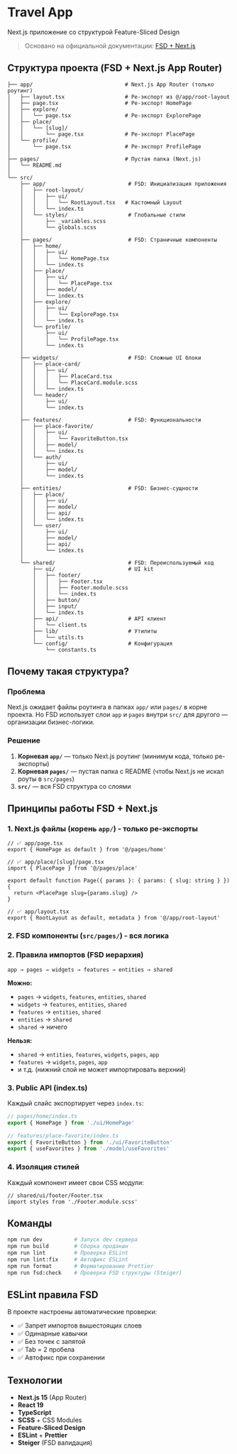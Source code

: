 # Travel App

Next.js приложение со структурой Feature-Sliced Design

> Основано на официальной документации: [FSD + Next.js](https://feature-sliced.github.io/documentation/ru/docs/guides/tech/with-nextjs)

## Структура проекта (FSD + Next.js App Router)

```
├── app/                             # Next.js App Router (только роутинг)
│   ├── layout.tsx                   # Ре-экспорт из @/app/root-layout
│   ├── page.tsx                     # Ре-экспорт HomePage
│   ├── explore/
│   │   └── page.tsx                 # Ре-экспорт ExplorePage
│   ├── place/
│   │   └── [slug]/
│   │       └── page.tsx             # Ре-экспорт PlacePage
│   └── profile/
│       └── page.tsx                 # Ре-экспорт ProfilePage
│
├── pages/                           # Пустая папка (Next.js)
│   └── README.md                    
│
└── src/
    ├── app/                          # FSD: Инициализация приложения
    │   ├── root-layout/
    │   │   ├── ui/
    │   │   │   └── RootLayout.tsx   # Кастомный Layout
    │   │   └── index.ts
    │   └── styles/                   # Глобальные стили
    │       ├── _variables.scss
    │       └── globals.scss
    │
    ├── pages/                        # FSD: Страничные компоненты
    │   ├── home/
    │   │   ├── ui/
    │   │   │   └── HomePage.tsx
    │   │   └── index.ts
    │   ├── place/
    │   │   ├── ui/
    │   │   │   └── PlacePage.tsx
    │   │   ├── model/
    │   │   └── index.ts
    │   ├── explore/
    │   │   ├── ui/
    │   │   │   └── ExplorePage.tsx
    │   │   └── index.ts
    │   └── profile/
    │       ├── ui/
    │       │   └── ProfilePage.tsx
    │       └── index.ts
    │
    ├── widgets/                      # FSD: Сложные UI блоки
    │   ├── place-card/
    │   │   ├── ui/
    │   │   │   ├── PlaceCard.tsx
    │   │   │   └── PlaceCard.module.scss
    │   │   └── index.ts
    │   └── header/
    │       ├── ui/
    │       └── index.ts
    │
    ├── features/                     # FSD: Функциональности
    │   ├── place-favorite/
    │   │   ├── ui/
    │   │   │   └── FavoriteButton.tsx
    │   │   ├── model/
    │   │   └── index.ts
    │   └── auth/
    │       ├── ui/
    │       ├── model/
    │       └── index.ts
    │
    ├── entities/                     # FSD: Бизнес-сущности
    │   ├── place/
    │   │   ├── ui/
    │   │   ├── model/
    │   │   ├── api/
    │   │   └── index.ts
    │   └── user/
    │       ├── ui/
    │       ├── model/
    │       ├── api/
    │       └── index.ts
    │
    └── shared/                       # FSD: Переиспользуемый код
        ├── ui/                       # UI kit
        │   ├── footer/
        │   │   ├── Footer.tsx
        │   │   ├── Footer.module.scss
        │   │   └── index.ts
        │   ├── button/
        │   ├── input/
        │   └── index.ts
        ├── api/                      # API клиент
        │   └── client.ts
        ├── lib/                      # Утилиты
        │   └── utils.ts
        └── config/                   # Конфигурация
            └── constants.ts
```

## Почему такая структура?

### Проблема
Next.js ожидает файлы роутинга в папках `app/` или `pages/` в корне проекта. Но FSD использует слои `app` и `pages` внутри `src/` для другого — организации бизнес-логики.

### Решение
1. **Корневая `app/`** — только Next.js роутинг (минимум кода, только ре-экспорты)
2. **Корневая `pages/`** — пустая папка с README (чтобы Next.js не искал роуты в `src/pages`)
3. **`src/`** — вся FSD структура со слоями

## Принципы работы FSD + Next.js

### 1. Next.js файлы (корень `app/`) - только ре-экспорты

```tsx
// ✅ app/page.tsx
export { HomePage as default } from '@/pages/home'

// ✅ app/place/[slug]/page.tsx
import { PlacePage } from '@/pages/place'

export default function Page({ params }: { params: { slug: string } }) {
  return <PlacePage slug={params.slug} />
}

// ✅ app/layout.tsx
export { RootLayout as default, metadata } from '@/app/root-layout'
```

### 2. FSD компоненты (`src/pages/`) - вся логика

### 2. Правила импортов (FSD иерархия)

```
app → pages → widgets → features → entities → shared
```

**Можно:**
- `pages` → `widgets`, `features`, `entities`, `shared`
- `widgets` → `features`, `entities`, `shared`
- `features` → `entities`, `shared`
- `entities` → `shared`
- `shared` → ничего

**Нельзя:**
- `shared` → `entities`, `features`, `widgets`, `pages`, `app`
- `features` → `widgets`, `pages`, `app`
- и т.д. (нижний слой не может импортировать верхний)

### 3. Public API (index.ts)
Каждый слайс экспортирует через `index.ts`:

```ts
// pages/home/index.ts
export { HomePage } from './ui/HomePage'

// features/place-favorite/index.ts
export { FavoriteButton } from './ui/FavoriteButton'
export { useFavorites } from './model/useFavorites'
```

### 4. Изоляция стилей
Каждый компонент имеет свои CSS модули:

```tsx
// shared/ui/footer/Footer.tsx
import styles from './Footer.module.scss'
```

## Команды

```bash
npm run dev          # Запуск dev сервера
npm run build        # Сборка продакшн
npm run lint         # Проверка ESLint
npm run lint:fix     # Автофикс ESLint
npm run format       # Форматирование Prettier
npm run fsd:check    # Проверка FSD структуры (Steiger)
```

## ESLint правила FSD

В проекте настроены автоматические проверки:
- ✅ Запрет импортов вышестоящих слоев
- ✅ Одинарные кавычки
- ✅ Без точек с запятой
- ✅ Tab = 2 пробела
- ✅ Автофикс при сохранении

## Технологии

- **Next.js 15** (App Router)
- **React 19**
- **TypeScript**
- **SCSS** + CSS Modules
- **Feature-Sliced Design**
- **ESLint** + **Prettier**
- **Steiger** (FSD валидация)

